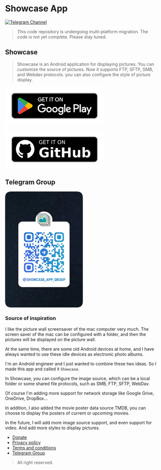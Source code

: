 # Showcase App



[![Telegram Channel](https://img.shields.io/badge/showcase-telegram-blue?style=flat&logo=telegram)](https://t.me/showcase_app_release)

> This code repository is undergoing multi-platform migration. The code is not yet complete. Please stay tuned.

## Showcase

> Showcase is an Android application for displaying pictures. You can customize the source of pictures. Now it supports FTP, SFTP, SMB, and Webdav protocols. you can also configure the style of picture display.

[<img src="/docs/images/google-play-badge.png" width="323" height="125" />](https://play.google.com/store/apps/details?id=com.alpha.showcase)

[<img src="/docs/images//github-badge.png" width="323" height="125" />](https://github.com/mrjoechen/ShowcaseApp/releases/latest)


## Telegram Group

[<img src="/docs/images/showcase_telegram_group.png" width="254" height="378" />](https://t.me/showcase_app_group)

### Source of inspiration


I like the picture wall screensaver of the mac computer very much. The screen saver of the mac can be configured with a folder, and then the pictures will be displayed on the picture wall.

At the same time, there are some old Android devices at home, and I have always wanted to use these idle devices as electronic photo albums. 

I'm an Android engineer and I just wanted to combine these two ideas. So I made this app and called it `Showcase`.

In Showcase, you can configure the image source, which can be a local folder or some shared file protocols, such as SMB, FTP, SFTP, WebDav.

Of course I'm adding more support for network storage like Google Grive, OneDrive, DropBox...

In addition, I also added the movie poster data source TMDB, you can choose to display the posters of current or upcoming movies.

In the future, I will add more image source support, and even support for video. And add more styles to display pictures.


- [Donate](https://mrjoechen.github.io/ShowcaseApp/donate)
- [Privacy policy](https://mrjoechen.github.io/ShowcaseApp/privacypolicy)
- [Terms and conditions](https://mrjoechen.github.io/ShowcaseApp/termsconditions)
- [Telegram Group](https://t.me/showcase_app_group)


> All right reserved.
